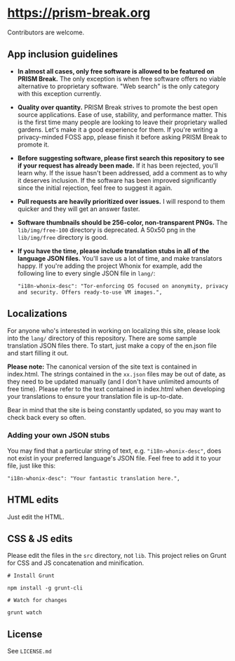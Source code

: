 # https://prism-break.org

Contributors are welcome.

## App inclusion guidelines

* **In almost all cases, only free software is allowed to be featured on PRISM Break.** The only exception is when free software offers no viable alternative to proprietary software. "Web search" is the only category with this exception currently.
* **Quality over quantity.** PRISM Break strives to promote the best open source applications. Ease of use, stability, and performance matter. This is the first time many people are looking to leave their proprietary walled gardens. Let's make it a good experience for them. If you're writing a privacy-minded FOSS app, please finish it before asking PRISM Break to promote it.
* **Before suggesting software, please first search this repository to see if your request has already been made.** If it has been rejected, you'll learn why. If the issue hasn't been addressed, add a comment as to why it deserves inclusion. If the software has been improved significantly since the initial rejection, feel free to suggest it again.
* **Pull requests are heavily prioritized over issues.** I will respond to them quicker and they will get an answer faster.
* **Software thumbnails should be 256-color, non-transparent PNGs.** The `lib/img/free-100` directory is deprecated. A 50x50 png in the `lib/img/free` directory is good.
* **If you have the time, please include translation stubs in all of the language JSON files.** You'll save us a lot of time, and make translators happy. If you're adding the project Whonix for example, add the following line to every single JSON file in `lang/`:

    `"i18n-whonix-desc": "Tor-enforcing OS focused on anonymity, privacy and security. Offers ready-to-use VM images.",`

## Localizations

For anyone who's interested in working on localizing this site, please look into the `lang/` directory of this repository. There are some sample translation JSON files there. To start, just make a copy of the en.json file and start filling it out.

**Please note:** The canonical version of the site text is contained in index.html. The strings contained in the `xx.json` files may be out of date, as they need to be updated manually (and I don't have unlimited amounts of free time). Please refer to the text contained in index.html when developing your translations to ensure your translation file is up-to-date.

Bear in mind that the site is being constantly updated, so you may want to check back every so often.

### Adding your own JSON stubs

You may find that a particular string of text, e.g. `"i18n-whonix-desc"`, does not exist in your preferred language's JSON file. Feel free to add it to your file, just like this:

    "i18n-whonix-desc": "Your fantastic translation here.",

## HTML edits

Just edit the HTML.
    
## CSS & JS edits

Please edit the files in the `src` directory, not `lib`. This project relies on Grunt for CSS and JS concatenation and minification. 

    # Install Grunt

    npm install -g grunt-cli

    # Watch for changes

    grunt watch

## License

See `LICENSE.md`
